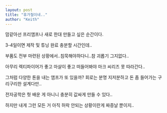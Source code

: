 ```yaml
---
layout: post
title: "휴가철이네.."
author: "Keith"
---
```


맘같아선 프리앰프나 새로 한대 만들고 싶은 순간이다.

3-4일이면 제작 및 튜닝 완료 충분할 시간인데..

부품도 전부 마련된 상황에서..침묵해야하다니..참 괴롭기 그지없다..

아무리 렉티파이어가 좋고 마샬이 좋고 떠들어봐야 마크 씨리즈 못 따라간다..

그처럼 다양한 톤을 내는 앰프가 또 있을까? 회로는 분명 지저분하고 돈 좀 들어가는 구리구리한 설계다만..

전자공학은 헛 배운 게 아니니 충분히 값싸게 만들 수 있다..

하지만 내게 그런 모든 거 아직 허락 안되는 상황이란게 짜증날 뿐이지..

 

